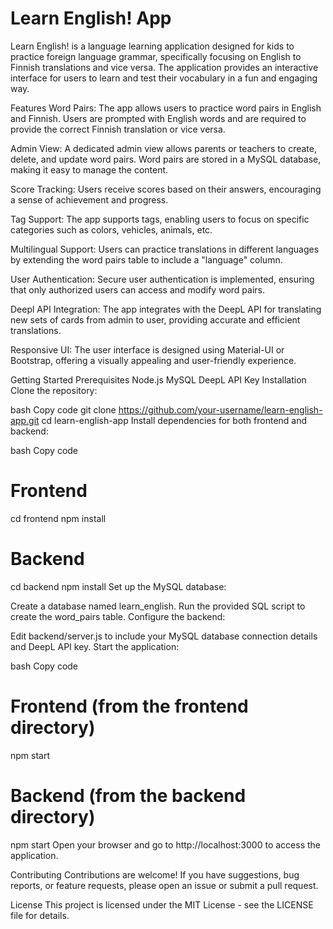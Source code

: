 # Learn English! App

Learn English! is a language learning application designed for kids to practice foreign language grammar, specifically focusing on English to Finnish translations and vice versa. The application provides an interactive interface for users to learn and test their vocabulary in a fun and engaging way.

Features
Word Pairs: The app allows users to practice word pairs in English and Finnish. Users are prompted with English words and are required to provide the correct Finnish translation or vice versa.

Admin View: A dedicated admin view allows parents or teachers to create, delete, and update word pairs. Word pairs are stored in a MySQL database, making it easy to manage the content.

Score Tracking: Users receive scores based on their answers, encouraging a sense of achievement and progress.

Tag Support: The app supports tags, enabling users to focus on specific categories such as colors, vehicles, animals, etc.

Multilingual Support: Users can practice translations in different languages by extending the word pairs table to include a "language" column.

User Authentication: Secure user authentication is implemented, ensuring that only authorized users can access and modify word pairs.

Deepl API Integration: The app integrates with the DeepL API for translating new sets of cards from admin to user, providing accurate and efficient translations.

Responsive UI: The user interface is designed using Material-UI or Bootstrap, offering a visually appealing and user-friendly experience.

Getting Started
Prerequisites
Node.js
MySQL
DeepL API Key
Installation
Clone the repository:

bash
Copy code
git clone https://github.com/your-username/learn-english-app.git
cd learn-english-app
Install dependencies for both frontend and backend:

bash
Copy code

# Frontend

cd frontend
npm install

# Backend

cd backend
npm install
Set up the MySQL database:

Create a database named learn_english.
Run the provided SQL script to create the word_pairs table.
Configure the backend:

Edit backend/server.js to include your MySQL database connection details and DeepL API key.
Start the application:

bash
Copy code

# Frontend (from the frontend directory)

npm start

# Backend (from the backend directory)

npm start
Open your browser and go to http://localhost:3000 to access the application.

Contributing
Contributions are welcome! If you have suggestions, bug reports, or feature requests, please open an issue or submit a pull request.

License
This project is licensed under the MIT License - see the LICENSE file for details.

